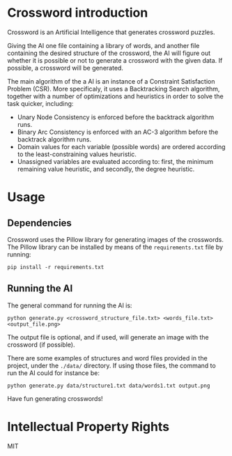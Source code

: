 # Crossword introduction

Crossword is an Artificial Intelligence that generates crossword puzzles.

Giving the AI one file containing a library of words, and another file containing the desired structure of the crossword, the AI will figure out whether it is possible or not to generate a crossword with the given data. If possible, a crossword will be generated.

The main algorithm of the a AI is an instance of a Constraint Satisfaction Problem (CSR). More specificaly, it uses a Backtracking Search algorithm, together with a number of optimizations and heuristics in order to solve the task quicker, including:

- Unary Node Consistency is enforced before the backtrack algorithm runs.
- Binary Arc Consistency is enforced with an AC-3 algorithm before the backtrack algorithm runs.
- Domain values for each variable (possible words) are ordered according to the least-constraining values heuristic.
- Unassigned variables are evaluated according to: first, the minimum remaining value heuristic, and secondly, the degree heuristic.

# Usage

## Dependencies

Crossword uses the Pillow library for generating images of the crosswords. The Pillow library can be installed by means of the `requirements.txt` file by running:

```
pip install -r requirements.txt
```

## Running the AI

The general command for running the AI is:

```
python generate.py <crossword_structure_file.txt> <words_file.txt> <output_file.png>
```

The output file is optional, and if used, will generate an image with the crossword (if possible).

There are some examples of structures and word files provided in the project, under the `./data/` directory. If using those files, the command to run the AI could for instance be:

```
python generate.py data/structure1.txt data/words1.txt output.png
```

Have fun generating crosswords!

# Intellectual Property Rights

MIT
